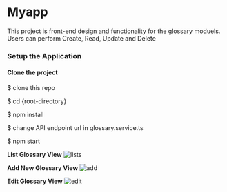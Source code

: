 # Myapp

This project is front-end design and functionality for the glossary moduels. Users can perform Create, Read, Update and Delete

### Setup the Application
####  Clone the project

$ clone this repo

$ cd {root-directory}

$ npm install

$ change API endpoint url in glossary.service.ts

$ npm start

**List Glossary View**
![lists](https://user-images.githubusercontent.com/4288662/173409689-84104061-777e-45af-b329-a10d2f6948ac.png)

**Add New Glossary View**
![add](https://user-images.githubusercontent.com/4288662/173409701-f75a1873-7583-4c92-b951-9a8b829a2fa8.png)

**Edit Glossary View**
![edit](https://user-images.githubusercontent.com/4288662/173409679-43678e47-13b7-4442-a5e8-d5ed1fa43e42.png)
